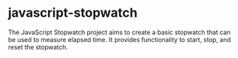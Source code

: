 # javascript-stopwatch
The JavaScript Stopwatch project aims to create a basic stopwatch that can be used to measure elapsed time. It provides functionality to start, stop, and reset the stopwatch.
